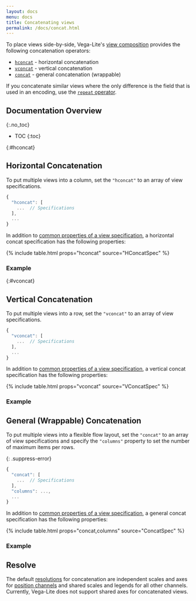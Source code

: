 ```yaml
---
layout: docs
menu: docs
title: Concatenating views
permalink: /docs/concat.html
---
```


To place views side-by-side, Vega-Lite's [view composition](composition.html) provides the following concatenation operators:

- [`hconcat`](#hconcat) - horizontal concatenation
- [`vconcat`](#vconcat) - vertical concatenation
- [`concat`](#concat) - general concatenation (wrappable)

If you concatenate similar views where the only difference is the field that is used in an encoding, use the [`repeat` operator](repeat.html).

## Documentation Overview

{:.no_toc}

<!-- prettier-ignore -->
- TOC
{:toc}

{:#hconcat}

## Horizontal Concatenation

To put multiple views into a column, set the `"hconcat"` to an array of view specifications.

```js
{
  "hconcat": [
    ...  // Specifications
  ],
  ...
}
```

In addition to [common properties of a view specification](spec.html#common), a horizontal concat specification has the following properties:

{% include table.html props="hconcat" source="HConcatSpec" %}

### Example

<span class="vl-example" data-name="hconcat_weather"></span>

{:#vconcat}

## Vertical Concatenation

To put multiple views into a row, set the `"vconcat"` to an array of view specifications.

```js
{
  "vconcat": [
    ...  // Specifications
  ],
  ...
}
```

In addition to [common properties of a view specification](spec.html#common), a vertical concat specification has the following properties:

{% include table.html props="vconcat" source="VConcatSpec" %}

### Example

<span class="vl-example" data-name="vconcat_weather"></span>

## General (Wrappable) Concatenation

To put multiple views into a flexible flow layout, set the `"concat"` to an array of view specifications and specify the `"columns"` property to set the number of maximum items per rows.

{: .suppress-error}

```js
{
  "concat": [
    ...  // Specifications
  ],
  "columns": ...,
  ...
}
```

In addition to [common properties of a view specification](spec.html#common), a general concat specification has the following properties:

{% include table.html props="concat,columns" source="ConcatSpec" %}

### Example

<span class="vl-example" data-name="concat_weather"></span>

## Resolve

The default [resolutions](resolve.html) for concatenation are independent scales and axes for [position channels](encoding.html#position) and shared scales and legends for all other channels. Currently, Vega-Lite does not support shared axes for concatenated views.
